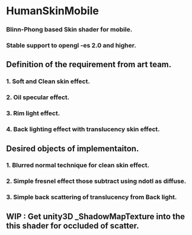 # HumanSkinMobile
### Blinn-Phong based Skin shader for mobile.
### Stable support to opengl -es 2.0 and higher.
 
## Definition of the requirement from art team.
### 1. Soft and Clean skin effect.
### 2. Oil specular effect.
### 3. Rim light effect.
### 4. Back lighting effect with translucency skin effect.
 
## Desired objects of implementaiton.
### 1. Blurred normal technique for clean skin effect.
### 2. Simple fresnel effect those subtract using ndotl as diffuse.
### 3. Simple back scattering of translucency from Back light.
 
##  WIP : Get unity3D _ShadowMapTexture into the this shader for occluded of scatter.
